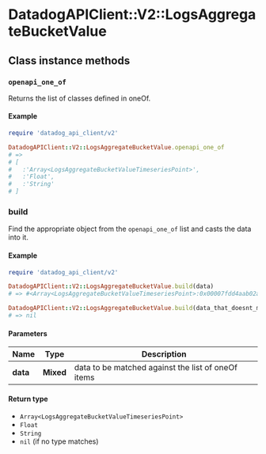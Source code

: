 # DatadogAPIClient::V2::LogsAggregateBucketValue

## Class instance methods

### `openapi_one_of`

Returns the list of classes defined in oneOf.

#### Example

```ruby
require 'datadog_api_client/v2'

DatadogAPIClient::V2::LogsAggregateBucketValue.openapi_one_of
# =>
# [
#   :'Array<LogsAggregateBucketValueTimeseriesPoint>',
#   :'Float',
#   :'String'
# ]
```

### build

Find the appropriate object from the `openapi_one_of` list and casts the data into it.

#### Example

```ruby
require 'datadog_api_client/v2'

DatadogAPIClient::V2::LogsAggregateBucketValue.build(data)
# => #<Array<LogsAggregateBucketValueTimeseriesPoint>:0x00007fdd4aab02a0>

DatadogAPIClient::V2::LogsAggregateBucketValue.build(data_that_doesnt_match)
# => nil
```

#### Parameters

| Name     | Type      | Description                                        |
| -------- | --------- | -------------------------------------------------- |
| **data** | **Mixed** | data to be matched against the list of oneOf items |

#### Return type

- `Array<LogsAggregateBucketValueTimeseriesPoint>`
- `Float`
- `String`
- `nil` (if no type matches)
